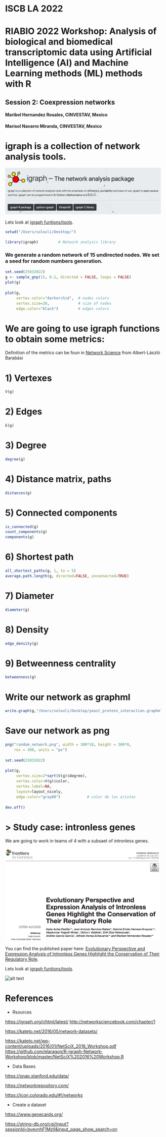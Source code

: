 # ISCB LA 2022

# RIABIO 2022 Workshop: Analysis of biological and biomedical transcriptomic data using Artificial Intelligence (AI) and Machine Learning methods (ML) methods with R

## Session 2: Coexpression networks
#### Maribel Hernandez Rosales, CINVESTAV, Mexico
#### Marisol Navarro Miranda, CINVESTAV, Mexico


# igraph is a collection of network analysis tools.

![alt text](https://github.com/solnavss/ISCB_NetworksCoexpression/blob/main/images/igraph_R.png)

Lets look at [igraph funtions/tools](https://igraph.org/r/html/latest/).


``` r
setwd("/Users/solouli/Desktop/")

library(igraph)         # Network analysis library

```

### We generate a random network of 15 undirected nodes. We set a seed for random numbers generation.

``` r
set.seed(25032022)
g <- sample_gnp(15, 0.2, directed = FALSE, loops = FALSE)
plot(g)

plot(g,
     vertex.color="darkorchid",  # nodes colors
     vertex.size=20,             # size of nodes
     edge.color="black")         # edges colors
```

# We are going to use igraph functions to obtain some metrics:

Definition of the metrics can be foun in [Network Science](http://networksciencebook.com/) from Albert-László Barabási  

# 1) Vertexes

``` r
V(g)
```

# 2) Edges

``` r
E(g)
```

# 3) Degree

``` r
degree(g)

```
# 4) Distance matrix, paths

``` r
distances(g)
```

# 5) Connected components

``` r
is_connected(g)
count_components(g)
components(g)
```

# 6) Shortest path

``` r
all_shortest_paths(g, 1, to = 5)
average.path.length(g, directed=FALSE, unconnected=TRUE)
```

# 7) Diameter

``` r
diameter(g)
```

# 8) Density

``` r
edge_density(g)
```

# 9) Betweenness centrality

``` r
betweenness(g)
```

# Write our network as graphml

``` r
write.graph(g,"/Users/solouli/Desktop/yeast_protein_interaction.graphml", format="graphml")
```

# Save our network as png

``` r
png("random_network.png", width = 300*10, height = 300*8,
    res = 300, units = "px")

set.seed(25032022)

plot(g,
     vertex.size=2*sqrt(V(g)$degree),
     vertex.color=V(g)$color,
     vertex.label=NA,
     layout=layout_nicely,
     edge.color="gray80")            # color de las aristas

dev.off()
```

# > Study case: intronless genes

We are going to work in teams of 4 with a subsaet of intronless genes.

![alt text](https://github.com/solnavss/ISCB_NetworksCoexpression/blob/main/images/intronless.png)

You can find the published paper here: [Evolutionary Perspective and Expression Analysis of Intronless Genes Highlight the Conservation of Their Regulatory Role](https://pubmed.ncbi.nlm.nih.gov/34306008/).

Lets look at [igraph funtions/tools](https://igraph.org/r/html/latest/).

![alt text](https://github.com/solnavss/ISCB_NetworksCoexpression/blob/main/images/poster.jpg)

# References

* Rsources

https://igraph.org/r/html/latest/
http://networksciencebook.com/chapter/1

https://kateto.net/2016/05/network-datasets/

https://kateto.net/wp-content/uploads/2016/01/NetSciX_2016_Workshop.pdf
https://github.com/elaragon/R-igraph-Network-Workshop/blob/master/NetSciX%202016%20Workshop.R

* Data Bases

https://snap.stanford.edu/data/

https://networkrepository.com/

https://icon.colorado.edu/#!/networks

* Create a dataset

https://www.genecards.org/

https://string-db.org/cgi/input?sessionId=bvevnhF1MzII&input_page_show_search=on

